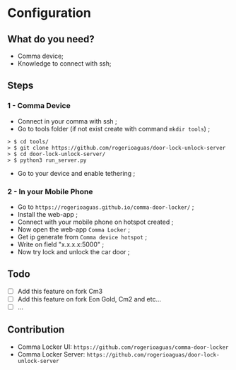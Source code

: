 # Configuration
## What do you need?
- Comma device;
- Knowledge to connect with ssh;

## Steps

### 1 - Comma Device
- Connect in your comma with ssh ;
- Go to tools folder (if not exist create with command `mkdir tools`) ;
``` shell script
> $ cd tools/
> $ git clone https://github.com/rogerioaguas/door-lock-unlock-server
> $ cd door-lock-unlock-server/
> $ python3 run_server.py
```
- Go to your device and enable tethering ;

### 2 - In your Mobile Phone 

- Go to `https://rogerioaguas.github.io/comma-door-locker/` ;
- Install the web-app ;
- Connect with your mobile phone on hotspot created ;
- Now open the web-app `Comma Locker` ;
- Get ip generate from `Comma device hotspot` ;
- Write on field "x.x.x.x:5000" ;
- Now try lock and unlock the car door ; 


## Todo

- [ ] Add this feature on fork Cm3
- [ ] Add this feature on fork Eon Gold, Cm2 and etc...
- [ ] ...

## Contribution

- Comma Locker UI: `https://github.com/rogerioaguas/comma-door-locker`
- Comma Locker Server: `https://github.com/rogerioaguas/door-lock-unlock-server`
 

